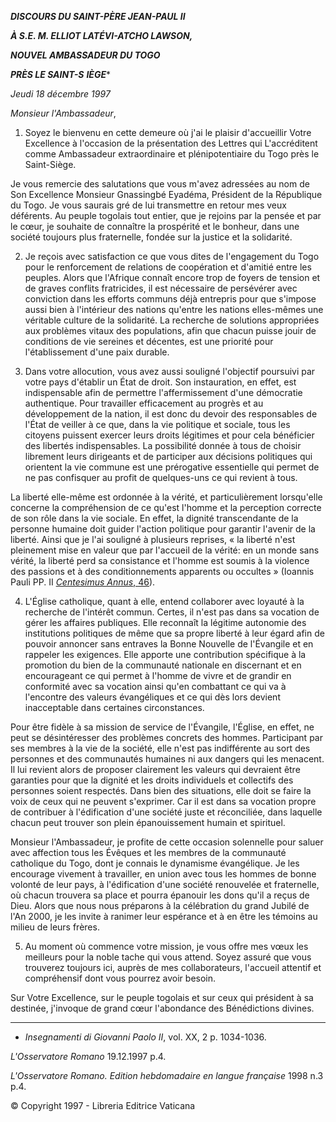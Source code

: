 ***DISCOURS DU SAINT-PÈRE JEAN-PAUL II***

***À S.E. M. ELLIOT LATÉVI-ATCHO LAWSON,***

***NOUVEL AMBASSADEUR DU TOGO***

***PRÈS LE SAINT-S*** ***IÈGE****

*Jeudi 18 décembre 1997*

*Monsieur l'Ambassadeur*,

1. Soyez le bienvenu en cette demeure où j'ai le plaisir d'accueillir Votre Excellence à l'occasion de la présentation des Lettres qui L'accréditent comme Ambassadeur extraordinaire et plénipotentiaire du Togo près le Saint-Siège.

Je vous remercie des salutations que vous m'avez adressées au nom de Son Excellence Monsieur Gnassingbé Eyadéma, Président de la République du Togo. Je vous saurais gré de lui transmettre en retour mes veux déférents. Au peuple togolais tout entier, que je rejoins par la pensée et par le cœur, je souhaite de connaître la prospérité et le bonheur, dans une société toujours plus fraternelle, fondée sur la justice et la solidarité.

2. Je reçois avec satisfaction ce que vous dites de l'engagement du Togo pour le renforcement de relations de coopération et d'amitié entre les peuples. Alors que l'Afrique connaît encore trop de foyers de tension et de graves conflits fratricides, il est nécessaire de persévérer avec conviction dans les efforts communs déjà entrepris pour que s'impose aussi bien à l'intérieur des nations qu'entre les nations elles-mêmes une véritable culture de la solidarité. La recherche de solutions appropriées aux problèmes vitaux des populations, afin que chacun puisse jouir de conditions de vie sereines et décentes, est une priorité pour l'établissement d'une paix durable.

3. Dans votre allocution, vous avez aussi souligné l'objectif poursuivi par votre pays d'établir un État de droit. Son instauration, en effet, est indispensable afin de permettre l'affermissement d'une démocratie authentique. Pour travailler efficacement au progrès et au développement de la nation, il est donc du devoir des responsables de l'État de veiller à ce que, dans la vie politique et sociale, tous les citoyens puissent exercer leurs droits légitimes et pour cela bénéficier des libertés indispensables. La possibilité donnée à tous de choisir librement leurs dirigeants et de participer aux décisions politiques qui orientent la vie commune est une prérogative essentielle qui permet de ne pas confisquer au profit de quelques-uns ce qui revient à tous.

La liberté elle-même est ordonnée à la vérité, et particulièrement lorsqu'elle concerne la compréhension de ce qu'est l'homme et la perception correcte de son rôle dans la vie sociale. En effet, la dignité transcendante de la personne humaine doit guider l'action politique pour garantir l'avenir de la liberté. Ainsi que je l'ai souligné à plusieurs reprises, « la liberté n'est pleinement mise en valeur que par l'accueil de la vérité: en un monde sans vérité, la liberté perd sa consistance et l'homme est soumis à la violence des passions et à des conditionnements apparents ou occultes » (Ioannis Pauli PP. II [*Centesimus Annus*, 46](http://www.vatican.va/edocs/ITA1214/__P6.HTM)).

4. L'Église catholique, quant à elle, entend collaborer avec loyauté à la recherche de l'intérêt commun. Certes, il n'est pas dans sa vocation de gérer les affaires publiques. Elle reconnaît la légitime autonomie des institutions politiques de même que sa propre liberté à leur égard afin de pouvoir annoncer sans entraves la Bonne Nouvelle de l'Évangile et en rappeler les exigences. Elle apporte une contribution spécifique à la promotion du bien de la communauté nationale en discernant et en encourageant ce qui permet à l'homme de vivre et de grandir en conformité avec sa vocation ainsi qu'en combattant ce qui va à l'encontre des valeurs évangéliques et ce qui dès lors devient inacceptable dans certaines circonstances.

Pour être fidèle à sa mission de service de l'Évangile, l'Église, en effet, ne peut se désintéresser des problèmes concrets des hommes. Participant par ses membres à la vie de la société, elle n'est pas indifférente au sort des personnes et des communautés humaines ni aux dangers qui les menacent. Il lui revient alors de proposer clairement les valeurs qui devraient être garanties pour que la dignité et les droits individuels et collectifs des personnes soient respectés. Dans bien des situations, elle doit se faire la voix de ceux qui ne peuvent s'exprimer. Car il est dans sa vocation propre de contribuer à l'édification d'une société juste et réconciliée, dans laquelle chacun peut trouver son plein épanouissement humain et spirituel.

Monsieur l'Ambassadeur, je profite de cette occasion solennelle pour saluer avec affection tous les Évêques et les membres de la communauté catholique du Togo, dont je connais le dynamisme évangélique. Je les encourage vivement à travailler, en union avec tous les hommes de bonne volonté de leur pays, à l'édification d'une société renouvelée et fraternelle, où chacun trouvera sa place et pourra épanouir les dons qu'il a reçus de Dieu. Alors que nous nous préparons à la célébration du grand Jubilé de l'An 2000, je les invite à ranimer leur espérance et à en être les témoins au milieu de leurs frères.

5. Au moment où commence votre mission, je vous offre mes vœux les meilleurs pour la noble tache qui vous attend. Soyez assuré que vous trouverez toujours ici, auprès de mes collaborateurs, l'accueil attentif et compréhensif dont vous pourrez avoir besoin.

Sur Votre Excellence, sur le peuple togolais et sur ceux qui président à sa destinée, j'invoque de grand cœur l'abondance des Bénédictions divines.

* * *

* *Insegnamenti di Giovanni Paolo II*, vol. XX, 2 p. 1034-1036.

*L'Osservatore Romano* 19.12.1997 p.4.

*L'Osservatore Romano. Edition hebdomadaire en langue française* 1998 n.3 p.4.

© Copyright 1997 - Libreria Editrice Vaticana